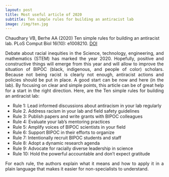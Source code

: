 ```yaml
---
layout: post
title: Most useful article of 2020
subtitle: Ten simple rules for building an antiracist lab
image: /img/ten.jpg
---
```


Chaudhary VB, Berhe AA (2020) Ten simple rules for building an antiracist lab. PLoS Comput Biol 16(10): e1008210. [DOI](https://doi.org/10.1371/journal.pcbi.1008210)

<div style="text-align: justify">
Debate about racial inequities in the Science, technology, engineering, and mathematics (STEM) has marked the year 2020. Hopefully, positive and constructive things will emerge from this year and will allow to improve the situation of BIPOC (black, indigenous, and people of color) scholars. Because not being racist is clearly not enough, antiracist actions and policies should be put in place. A good start can be now and here (in the lab). By focusing on clear and simple points, this article can be of great help for a start in the right direction. Here, are the Ten simple rules for building an antiracist lab:</div>

- Rule 1: Lead informed discussions about antiracism in your lab regularly
- Rule 2. Address racism in your lab and field safety guidelines
- Rule 3: Publish papers and write grants with BIPOC colleagues
- Rule 4: Evaluate your lab’s mentoring practices
- Rule 5: Amplify voices of BIPOC scientists in your field
- Rule 6: Support BIPOC in their efforts to organize
- Rule 7: Intentionally recruit BIPOC students and staff
- Rule 8: Adopt a dynamic research agenda
- Rule 9: Advocate for racially diverse leadership in science
- Rule 10: Hold the powerful accountable and don’t expect gratitude
<div style="text-align: justify">
For each rule, the authors explain what it means and how to apply it in a plain language that makes it easier for non-specialists to understand.</div>
